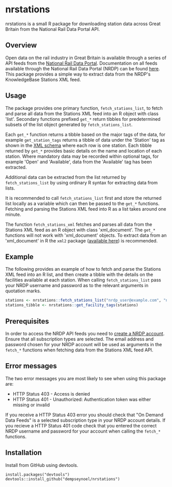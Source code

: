# nrstations
nrstations is a small R package for downloading station data across Great Britain from the National Rail Data Portal API.

## Overview
Open data on the rail industry in Great Britain is available through a series of API feeds from the [National Rail Data Portal](https://datafeeds.nationalrail.co.uk/#/). Documentation on all feeds available through the National Rail Data Portal (NRDP) can be found [here](http://www.nationalrail.co.uk/static/documents/NRE%20Feeds_Developer%20Pack%20v.01-04.pdf). This package provides a simple way to extract data from the NRDP's KnowledgeBase Stations XML feed.

## Usage
The package provides one primary function, ```fetch_stations_list```, to fetch and parse all data from the Stations XML feed into an R object with class 'list'. Secondary functions prefixed ```get_*``` return tibbles for predetermined subsets of the list object generated by ```fetch_stations_list```.

Each ```get_*``` function returns a tibble based on the major tags of the data, for example ```get_station_tags``` returns a tibble of data under the 'Station' tag as shown in the [XML schema](http://www.nationalrail.co.uk/static/documents/Stations%20XML%20Feed.pdf) where each row is one station. Each tibble returned by ```get_*``` provides basic details on the name and location of each station. Where mandatory data may be recorded within optional tags, for example 'Open' and 'Available', data from the 'Available' tag has been
extracted.

Additional data can be extracted from the list returned by ```fetch_stations_list``` by using ordinary R syntax for extracting data from lists.

It is recommended to call ```fetch_stations_list``` first and store the returned list locally as a variable which can then be passed to the ```get_*``` functions. Fetching and parsing the Stations XML feed into R as a list takes around one minute.

The function ```fetch_stations_xml``` fetches and parses all data from the Stations XML feed as an R object with class 'xml_document'. The ```get_*``` functions will not work with 'xml_document' objects. To extract data from an 'xml_document' in R the ```xml2``` package ([available here](https://cran.r-project.org/web/packages/xml2/index.html)) is recommended.

## Example
The following provides an example of how to fetch and parse the Stations XML feed into an R list, and then create a tibble with the details on the facilities available at each station. When calling ```fetch_stations_list``` pass your NRDP username and password as to the relevant arguments in quotation marks. 
```r
stations <- nrstations::fetch_stations_list("nrdp_user@example.com", "nrdp_password_example")
stations_tibble <- nrstations::get_facility_tags(stations)
```

## Prerequisites
In order to access the NRDP API feeds you need to [create a NRDP account](https://datafeeds.nationalrail.co.uk/#/). Ensure that all subscription types are selected. The email address and password chosen for your NRDP account will be used as arguments in the ```fetch_*``` functions when fetching data from the Stations XML feed API.

## Error messages
The two error messages you are most likely to see when using this package are:
* HTTP Status 403 - Access is denied
* HTTP Status 401 - Unauthorized: Authentication token was either missing or invalid

If you receive a HTTP Status 403 error you should check that "On Demand Data Feeds" is a selected subscription type in your NRDP account details. If you recieve a HTTP Status 401 code check that you entered the correct NRDP username and password for your account when calling the ```fetch_*``` functions.

## Installation
Install from GitHub using devtools.
```
install.packages("devtools")
devtools::install_github("dempseynoel/nrstations")
```
